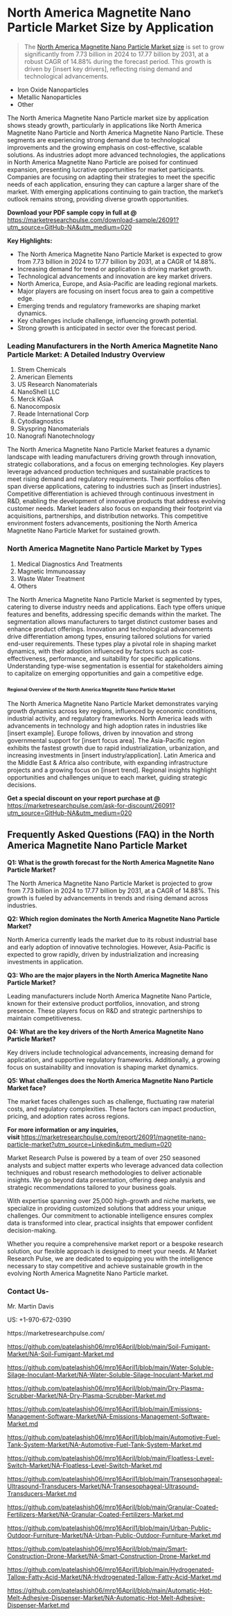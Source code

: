 <h1>North America Magnetite Nano Particle Market&nbsp;Size by Application</h1><blockquote><p>The <a href="https://marketresearchpulse.com/download-sample/26091?utm_source=GitHub-NA&amp;utm_medium=020">North America Magnetite Nano Particle Market size</a> is set to grow significantly from 7.73 billion in 2024 to 17.77 billion by 2031, at a robust CAGR of 14.88% during the forecast period. This growth is driven by [insert key drivers], reflecting rising demand and technological advancements.</p></blockquote><ul><li>Iron Oxide Nanoparticles<li> Metallic Nanoparticles<li> Other</li></ul><p>The North America Magnetite Nano Particle market size by application shows steady growth, particularly in applications like North America Magnetite Nano Particle and North America Magnetite Nano Particle. These segments are experiencing strong demand due to technological improvements and the growing emphasis on cost-effective, scalable solutions. As industries adopt more advanced technologies, the applications in North America Magnetite Nano Particle are poised for continued expansion, presenting lucrative opportunities for market participants. Companies are focusing on adapting their strategies to meet the specific needs of each application, ensuring they can capture a larger share of the market. With emerging applications continuing to gain traction, the market’s outlook remains strong, providing diverse growth opportunities.</p><p><strong>Download your PDF sample copy in full at @ </strong><a href="https://marketresearchpulse.com/download-sample/26091?utm_source=GitHub-NA&amp;utm_medium=020">https://marketresearchpulse.com/download-sample/26091?utm_source=GitHub-NA&amp;utm_medium=020</a></p><p><strong>Key Highlights: </strong></p><ul><li>The North America Magnetite Nano Particle Market is expected to grow from 7.73 billion in 2024 to 17.77 billion by 2031, at a CAGR of 14.88%.</li><li>Increasing demand for trend or application is driving market growth.</li><li>Technological advancements and innovation are key market drivers.</li><li>North America, Europe, and Asia-Pacific are leading regional markets.</li><li>Major players are focusing on insert focus area to gain a competitive edge.</li><li>Emerging trends and regulatory frameworks are shaping market dynamics.</li><li>Key challenges include challenge, influencing growth potential.</li><li>Strong growth is anticipated in sector over the forecast period.</li></ul><h3>Leading Manufacturers in the North America Magnetite Nano Particle Market: A Detailed Industry Overview</h3><ol><li>Strem Chemicals</li><li>American Elements</li><li>US Research Nanomaterials</li><li>NanoShell LLC</li><li>Merck KGaA</li><li>Nanocomposix</li><li>Reade International Corp</li><li>Cytodiagnostics</li><li>Skyspring Nanomaterials</li><li>Nanografi Nanotechnology</li></ol><div class="flex max-w-full flex-col flex-grow"><div class="min-h-8 text-message flex w-full flex-col items-end gap-2 whitespace-normal break-words [.text-message+&amp;]:mt-5" dir="auto" data-message-author-role="assistant" data-message-id="fd8432e4-4910-450d-b182-61b7bfb0a01f" data-message-model-slug="gpt-4o"><div class="flex w-full flex-col gap-1 empty:hidden first:pt-[3px]"><div class="markdown prose w-full break-words dark:prose-invert light"><p>The North America Magnetite Nano Particle Market features a dynamic landscape with leading manufacturers driving growth through innovation, strategic collaborations, and a focus on emerging technologies. Key players leverage advanced production techniques and sustainable practices to meet rising demand and regulatory requirements. Their portfolios often span diverse applications, catering to industries such as [insert industries]. Competitive differentiation is achieved through continuous investment in R&amp;D, enabling the development of innovative products that address evolving customer needs. Market leaders also focus on expanding their footprint via acquisitions, partnerships, and distribution networks. This competitive environment fosters advancements, positioning the North America Magnetite Nano Particle Market for sustained growth.</p></div></div></div></div><h3>North America Magnetite Nano Particle Market by Types</h3><ol><li>Medical Diagnostics And Treatments<li> Magnetic Immunoassay<li> Waste Water Treatment<li> Others</li></ol><div class="flex max-w-full flex-col flex-grow"><div class="min-h-8 text-message flex w-full flex-col items-end gap-2 whitespace-normal break-words [.text-message+&amp;]:mt-5" dir="auto" data-message-author-role="assistant" data-message-id="084470be-0bb7-4664-bddf-5156b4f41249" data-message-model-slug="gpt-4o-mini"><div class="flex w-full flex-col gap-1 empty:hidden first:pt-[3px]"><div class="markdown prose w-full break-words dark:prose-invert light"><p>The North America Magnetite Nano Particle Market is segmented by types, catering to diverse industry needs and applications. Each type offers unique features and benefits, addressing specific demands within the market. The segmentation allows manufacturers to target distinct customer bases and enhance product offerings. Innovation and technological advancements drive differentiation among types, ensuring tailored solutions for varied end-user requirements. These types play a pivotal role in shaping market dynamics, with their adoption influenced by factors such as cost-effectiveness, performance, and suitability for specific applications. Understanding type-wise segmentation is essential for stakeholders aiming to capitalize on emerging opportunities and gain a competitive edge.</p></div></div></div></div><h3><span style="font-size: 11px;">Regional Overview of the North America Magnetite Nano Particle Market</span></h3><div class="flex max-w-full flex-col flex-grow"><div class="min-h-8 text-message flex w-full flex-col items-end gap-2 whitespace-normal break-words [.text-message+&amp;]:mt-5" dir="auto" data-message-author-role="assistant" data-message-id="e9038762-ce64-4e30-91c9-9bd413514231" data-message-model-slug="gpt-4o-mini"><div class="flex w-full flex-col gap-1 empty:hidden first:pt-[3px]"><div class="markdown prose w-full break-words dark:prose-invert light"><p>The North America Magnetite Nano Particle Market demonstrates varying growth dynamics across key regions, influenced by economic conditions, industrial activity, and regulatory frameworks. North America leads with advancements in technology and high adoption rates in industries like [insert example]. Europe follows, driven by innovation and strong governmental support for [insert focus area]. The Asia-Pacific region exhibits the fastest growth due to rapid industrialization, urbanization, and increasing investments in [insert industry/application]. Latin America and the Middle East &amp; Africa also contribute, with expanding infrastructure projects and a growing focus on [insert trend]. Regional insights highlight opportunities and challenges unique to each market, guiding strategic decisions.</p></div></div></div></div><p><strong>Get a special discount on your report purchase at @ </strong><a href="https://marketresearchpulse.com/ask-for-discount/26091?utm_source=GitHub-NA&amp;utm_medium=020">https://marketresearchpulse.com/ask-for-discount/26091?utm_source=GitHub-NA&amp;utm_medium=020</a></p><h2>Frequently Asked Questions (FAQ) in the North America Magnetite Nano Particle Market</h2><p><strong>Q1: What is the growth forecast for the North America Magnetite Nano Particle Market?</strong></p><p>The North America Magnetite Nano Particle Market is projected to grow from 7.73 billion in 2024 to 17.77 billion by 2031, at a CAGR of 14.88%. This growth is fueled by advancements in trends and rising demand across industries.</p><p><strong>Q2: Which region dominates the North America Magnetite Nano Particle Market?</strong></p><p>North America currently leads the market due to its robust industrial base and early adoption of innovative technologies. However, Asia-Pacific is expected to grow rapidly, driven by industrialization and increasing investments in application.</p><p><strong>Q3: Who are the major players in the North America Magnetite Nano Particle Market?</strong></p><p>Leading manufacturers include North America Magnetite Nano Particle, known for their extensive product portfolios, innovation, and strong presence. These players focus on R&amp;D and strategic partnerships to maintain competitiveness.</p><p><strong>Q4: What are the key drivers of the North America Magnetite Nano Particle Market?</strong></p><p>Key drivers include technological advancements, increasing demand for application, and supportive regulatory frameworks. Additionally, a growing focus on sustainability and innovation is shaping market dynamics.</p><p><strong>Q5: What challenges does the North America Magnetite Nano Particle Market face?</strong></p><p>The market faces challenges such as challenge, fluctuating raw material costs, and regulatory complexities. These factors can impact production, pricing, and adoption rates across regions.</p><p><strong>For more information or any inquiries, visit&nbsp;</strong><a href="https://marketresearchpulse.com/report/26091/magnetite-nano-particle-market?utm_source=Linkedin&utm_medium=020">https://marketresearchpulse.com/report/26091/magnetite-nano-particle-market?utm_source=Linkedin&utm_medium=020</a></p><p>Market Research Pulse is powered by a team of over 250 seasoned analysts and subject matter experts who leverage advanced data collection techniques and robust research methodologies to deliver actionable insights. We go beyond data presentation, offering deep analysis and strategic recommendations tailored to your business goals.</p><p>With expertise spanning over 25,000 high-growth and niche markets, we specialize in providing customized solutions that address your unique challenges. Our commitment to actionable intelligence ensures complex data is transformed into clear, practical insights that empower confident decision-making.</p><p>Whether you require a comprehensive market report or a bespoke research solution, our flexible approach is designed to meet your needs. At Market Research Pulse, we are dedicated to equipping you with the intelligence necessary to stay competitive and achieve sustainable growth in the evolving North America Magnetite Nano Particle market.</p><h3><strong>Contact Us-</strong></h3><p>Mr. Martin Davis</p><p>US: +1-970-672-0390</p><p>https://marketresearchpulse.com/</p><p><a href="https://github.com/patelashish06/mrp16April/blob/main/Soil-Fumigant-Market/NA-Soil-Fumigant-Market.md">https://github.com/patelashish06/mrp16April/blob/main/Soil-Fumigant-Market/NA-Soil-Fumigant-Market.md</a></p><p><a href="https://github.com/patelashish06/mrp16April1/blob/main/Water-Soluble-Silage-Inoculant-Market/NA-Water-Soluble-Silage-Inoculant-Market.md">https://github.com/patelashish06/mrp16April1/blob/main/Water-Soluble-Silage-Inoculant-Market/NA-Water-Soluble-Silage-Inoculant-Market.md</a></p><p><a href="https://github.com/patelashish06/mrp16April/blob/main/Dry-Plasma-Scrubber-Market/NA-Dry-Plasma-Scrubber-Market.md">https://github.com/patelashish06/mrp16April/blob/main/Dry-Plasma-Scrubber-Market/NA-Dry-Plasma-Scrubber-Market.md</a></p><p><a href="https://github.com/patelashish06/mrp16April1/blob/main/Emissions-Management-Software-Market/NA-Emissions-Management-Software-Market.md">https://github.com/patelashish06/mrp16April1/blob/main/Emissions-Management-Software-Market/NA-Emissions-Management-Software-Market.md</a></p><p><a href="https://github.com/patelashish06/mrp16April1/blob/main/Automotive-Fuel-Tank-System-Market/NA-Automotive-Fuel-Tank-System-Market.md">https://github.com/patelashish06/mrp16April1/blob/main/Automotive-Fuel-Tank-System-Market/NA-Automotive-Fuel-Tank-System-Market.md</a></p><p><a href="https://github.com/patelashish06/mrp16April/blob/main/Floatless-Level-Switch-Market/NA-Floatless-Level-Switch-Market.md">https://github.com/patelashish06/mrp16April/blob/main/Floatless-Level-Switch-Market/NA-Floatless-Level-Switch-Market.md</a></p><p><a href="https://github.com/patelashish06/mrp16April1/blob/main/Transesophageal-Ultrasound-Transducers-Market/NA-Transesophageal-Ultrasound-Transducers-Market.md">https://github.com/patelashish06/mrp16April1/blob/main/Transesophageal-Ultrasound-Transducers-Market/NA-Transesophageal-Ultrasound-Transducers-Market.md</a></p><p><a href="https://github.com/patelashish06/mrp16April/blob/main/Granular-Coated-Fertilizers-Market/NA-Granular-Coated-Fertilizers-Market.md">https://github.com/patelashish06/mrp16April/blob/main/Granular-Coated-Fertilizers-Market/NA-Granular-Coated-Fertilizers-Market.md</a></p><p><a href="https://github.com/patelashish06/mrp16April1/blob/main/Urban-Public-Outdoor-Furniture-Market/NA-Urban-Public-Outdoor-Furniture-Market.md">https://github.com/patelashish06/mrp16April1/blob/main/Urban-Public-Outdoor-Furniture-Market/NA-Urban-Public-Outdoor-Furniture-Market.md</a></p><p><a href="https://github.com/patelashish06/mrp16April/blob/main/Smart-Construction-Drone-Market/NA-Smart-Construction-Drone-Market.md">https://github.com/patelashish06/mrp16April/blob/main/Smart-Construction-Drone-Market/NA-Smart-Construction-Drone-Market.md</a></p><p><a href="https://github.com/patelashish06/mrp16April1/blob/main/Hydrogenated-Tallow-Fatty-Acid-Market/NA-Hydrogenated-Tallow-Fatty-Acid-Market.md">https://github.com/patelashish06/mrp16April1/blob/main/Hydrogenated-Tallow-Fatty-Acid-Market/NA-Hydrogenated-Tallow-Fatty-Acid-Market.md</a></p><p><a href="https://github.com/patelashish06/mrp16April/blob/main/Automatic-Hot-Melt-Adhesive-Dispenser-Market/NA-Automatic-Hot-Melt-Adhesive-Dispenser-Market.md">https://github.com/patelashish06/mrp16April/blob/main/Automatic-Hot-Melt-Adhesive-Dispenser-Market/NA-Automatic-Hot-Melt-Adhesive-Dispenser-Market.md</a></p>